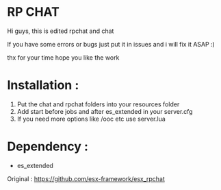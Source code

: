 # RP CHAT 

Hi guys, this is edited rpchat and chat

If you have some errors or bugs just put it in issues and i will fix it ASAP :) 

thx for your time hope you like the work

# Installation :

 1. Put the chat and rpchat folders into your resources folder
 2. Add start before jobs and after es_extended in your server.cfg
 3. If you need more options like /ooc etc use server.lua

# Dependency : 
- es_extended


Original : https://github.com/esx-framework/esx_rpchat
